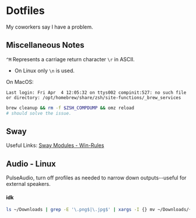 # Dotfiles

My coworkers say I have a problem.

## Miscellaneous Notes

`^M` Represents a carriage return character `\r` in ASCII.
- On Linux only `\n` is used.

On MacOS:

`Last login: Fri Apr  4 12:05:32 on ttys002
compinit:527: no such file or directory: /opt/homebrew/share/zsh/site-functions/_brew_services`

```bash
brew cleanup && rm -f $ZSH_COMPDUMP && omz reload 
# should solve the issue.
```

## Sway

Useful Links:
[Sway Modules - Win-Rules](https://gitlab.com/that1communist/dotfiles/-/blob/master/.config/sway/modules/win-rules)


## Audio - Linux

PulseAudio, turn off profiles as needed to narrow down outputs--useful for external speakers.

#### idk
```bash
ls ~/Downloads | grep -E '\.png$|\.jpg$' | xargs -I {} mv ~/Downloads/{} .

```
